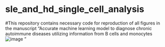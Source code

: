 # sle_and_hd_single_cell_analysis

#This repository contains necessary code for reproduction of all figures in the manuscript “Accurate machine learning model to diagnose chronic autoimmune diseases utilizing information from B cells and monocytes![image](https://user-images.githubusercontent.com/43125583/157024288-52161e3e-37b5-485a-b1ac-8ab8e11e8f3a.png)
”
